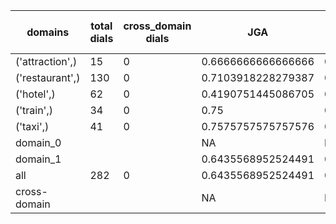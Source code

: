 | domains         |   total dials |   cross_domain dials | JGA                | RSA                | TA                 | CDTA   |   total turns |   cross-domain turns |
|-----------------|---------------|----------------------|--------------------|--------------------|--------------------|--------|---------------|----------------------|
| ('attraction',) |            15 |                    0 | 0.6666666666666666 | 0.8406432748538011 | 0.8245614035087719 | NA     |            57 |                    0 |
| ('restaurant',) |           130 |                    0 | 0.7103918228279387 | 0.9112006512006501 | 0.8023850085178875 | NA     |           587 |                    0 |
| ('hotel',)      |            62 |                    0 | 0.4190751445086705 | 0.81752242926156   | 0.5809248554913294 | NA     |           346 |                    0 |
| ('train',)      |            34 |                    0 | 0.75               | 0.9163708086785008 | 0.8546511627906976 | NA     |           172 |                    0 |
| ('taxi',)       |            41 |                    0 | 0.7575757575757576 | 0.8765625000000001 | 0.8545454545454545 | NA     |           165 |                    0 |
| domain_0        |               |                      | NA                 | NA                 | NA                 | NA     |             0 |                    0 |
| domain_1        |               |                      | 0.6435568952524491 | 0.8800387176147043 | 0.758854559155991  | NA     |          1327 |                    0 |
| all             |           282 |                    0 | 0.6435568952524491 | 0.8800387176147043 | 0.758854559155991  | NA     |          1327 |                    0 |
| cross-domain    |               |                      | NA                 | NA                 | NA                 | NA     |             0 |                    0 |

